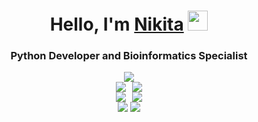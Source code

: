 <div align="center">
    <h1>Hello, I'm <a href="https://hukumabob.github.io/" target="_blank">Nikita</a> <img src="https://github.com/blackcater/blackcater/raw/main/images/Hi.gif" height="32"/></h1>
    <h3>Python Developer and Bioinformatics Specialist</h3>
</div>

<div align="center">
    <img src="https://github-profile-summary-cards.vercel.app/api/cards/profile-details?username=HukumaBob&theme=nord_dark" />
</div>

<div align="center">
    <div style="display: flex; justify-content: center;">
        <img style="margin-right: 10px;" src="https://github-profile-summary-cards.vercel.app/api/cards/most-commit-language?username=HukumaBob&theme=nord_dark" />
        <img src="https://github-profile-summary-cards.vercel.app/api/cards/repos-per-language?username=HukumaBob&theme=nord_dark" />
    </div>
    <div style="display: flex; justify-content: center;">
        <img style="margin-right: 10px;" src="https://github-profile-summary-cards.vercel.app/api/cards/stats?username=HukumaBob&theme=nord_dark" />
        <img src="https://github-profile-summary-cards.vercel.app/api/cards/productive-time?username=HukumaBob&theme=nord_dark" />
    </div>
</div>
<div align="center">
    <img src="https://img.shields.io/badge/mysql-4479A1.svg?style=for-the-badge&logo=mysql&logoColor=yellow" />
    <img src="https://img.shields.io/badge/postgres-%23316192.svg?style=for-the-badge&logo=postgresql&logoColor=white" />
</div>

